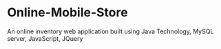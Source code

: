 # Online-Mobile-Store
An online inventory web application built using Java Technology, MySQL server, JavaScript, JQuery
